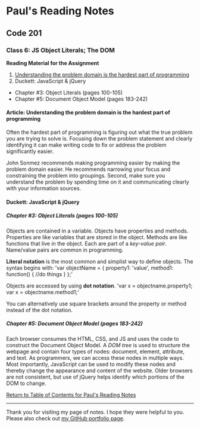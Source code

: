 # Paul's Reading Notes

## Code 201

### Class 6: JS Object Literals; The DOM

**Reading Material for the Assignment**
1. [Understanding the problem domain is the hardest part of programming](https://simpleprogrammer.com/understanding-the-problem-domain-is-the-hardest-part-of-programming)
2. Duckett: JavaScript & jQuery
- Chapter #3: Object Literals (pages 100-105)
- Chapter #5: Document Object Model (pages 183-242)



#### Article:  Understanding the problem domain is the hardest part of programming
Often the hardest part of programming is figuring out what the true problem you are trying to solve is.  Focusing down the problem statement and clearly identifying it can make writing code to fix or address the problem significantly easier.

John Sonmez recommends making programming easier by making the problem domain easier.  He recommends narrowing your focus and constraining the problem into groupings.  Second, make sure you understand the problem by spending time on it and communicating clearly with your information sources.



#### Duckett: JavaScript & jQuery

##### Chapter #3: Object Literals (pages 100-105)
Objects are contained in a variable.  Objects have properties and methods.  Properties are like variables that are stored in the object.  Methods are like functions that live in the object.  Each are part of a *key-value pair*.  Name/value pairs are common in programming.

**Literal notation** is the most common and simplist way to define objects.  The syntax begins with:
'var objectName = {
  property1: 'value',
  method1: function() {
    //do things
  }
};'

Objects are accessed by using **dot notation**.
'var x = objectname.property1;
var x = objectname.method1;'

You can alternatively use square brackets around the property or method instead of the dot notation.


##### Chapter #5: Document Object Model (pages 183-242)
Each browser consumes the HTML, CSS, and JS and uses the code to construct the Document Object Model.  A *DOM tree* is used to structure the webpage and contain four types of nodes: document, element, attribute, and text.  As programmers, we can access these nodes in multiple ways.  Most importantly, JavaScript can be used to modify these nodes and thereby change the appearance and content of the website.  Older browsers are not consistent, but use of jQuery helps identify which portions of the DOM to change.



[Return to Table of Contents for Paul's Reading Notes](https://paul-leonard.github.io/reading-notes/ "Go back to find more notes!")



---



Thank you for visiting my page of notes.  I hope they were helpful to you.  Please also check out [my GitHub portfolio page](https://github.com/paul-leonard "Paul's GitHub Portfolio").